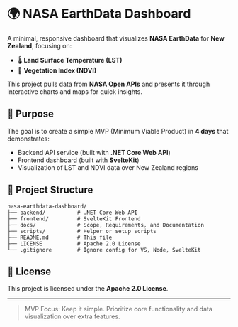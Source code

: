 # 🌍 NASA EarthData Dashboard

A minimal, responsive dashboard that visualizes **NASA EarthData** for **New Zealand**, focusing on:

- 🌡️ **Land Surface Temperature (LST)**
- 🌿 **Vegetation Index (NDVI)**

This project pulls data from **NASA Open APIs** and presents it through interactive charts and maps for quick insights.

## 🚀 Purpose

The goal is to create a simple MVP (Minimum Viable Product) in **4 days** that demonstrates:

- Backend API service (built with **.NET Core Web API**)
- Frontend dashboard (built with **SvelteKit**)
- Visualization of LST and NDVI data over New Zealand regions

## 📂 Project Structure

```
nasa-earthdata-dashboard/
├── backend/          # .NET Core Web API
├── frontend/         # SvelteKit Frontend
├── docs/             # Scope, Requirements, and Documentation
├── scripts/          # Helper or setup scripts
├── README.md         # This file
├── LICENSE           # Apache 2.0 License
└── .gitignore        # Ignore config for VS, Node, SvelteKit
```

## 📝 License

This project is licensed under the **Apache 2.0 License**.

---

> MVP Focus: Keep it simple. Prioritize core functionality and data visualization over extra features.
